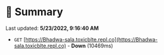 # 📖 Summary
Last updated: **5/23/2022, 9:16:40 AM**

- `GET` [https://Bhadwa-sala.toxicblte.repl.co](https://Bhadwa-sala.toxicblte.repl.co) - **Down** (10469ms)
